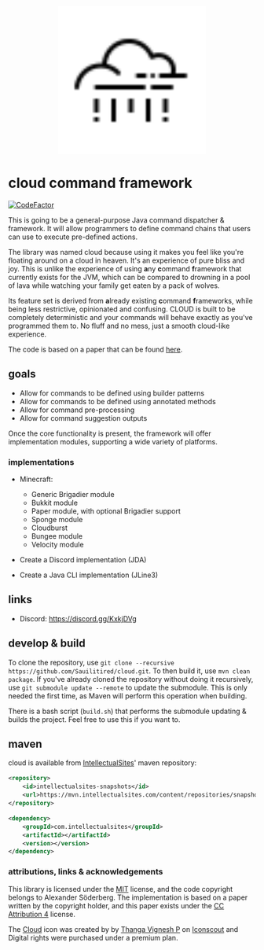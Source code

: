 <div align="center">
    <img src="icons/cloud.svg" width="300px"/>
</div>

# cloud command framework

[![CodeFactor](https://www.codefactor.io/repository/github/sauilitired/cloud/badge)](https://www.codefactor.io/repository/github/sauilitired/cloud)

This is going to be a general-purpose Java command dispatcher &amp; framework.
It will allow programmers to define command chains that users can use to execute pre-defined actions.

The library was named cloud because using it makes you feel like you're floating around on a cloud in heaven. It's an experience of pure bliss and joy.
This is unlike the experience of using **a**ny **c**ommand **f**ramework that currently exists for the JVM, which can be compared to drowning in a pool of lava while watching your family get eaten by a pack of wolves. 

Its feature set is derived from **a**lready existing **c**ommand **f**rameworks, while being less restrictive, opinionated and confusing.
CLOUD is built to be completely deterministic and your commands will behave exactly as you've programmed them to. No fluff and no mess, just a smooth cloud-like experience.

The code is based on a paper that can be found [here](https://github.com/Sauilitired/Sauilitired/blob/master/AS_2020_09_Commands.pdf).

## goals

- Allow for commands to be defined using builder patterns
- Allow for commands to be defined using annotated methods
- Allow for command pre-processing
- Allow for command suggestion outputs

Once the core functionality is present, the framework will offer implementation modules, supporting a wide variety of platforms.

### implementations

- Minecraft:
  - Generic Brigadier module
  - Bukkit module
  - Paper module, with optional Brigadier support
  - Sponge module
  - Cloudburst
  - Bungee module
  - Velocity module

- Create a Discord implementation (JDA)
- Create a Java CLI implementation (JLine3)

## links

- Discord: https://discord.gg/KxkjDVg

## develop &amp; build

To clone the repository, use `git clone --recursive https://github.com/Sauilitired/cloud.git`.
To then build it, use `mvn clean package`. If you've already cloned the repository without
doing it recursively, use `git submodule update --remote` to update the submodule. This is
only needed the first time, as Maven will perform this operation when building. 

There is a bash script (`build.sh`) that performs the submodule updating &amp; builds the project.
Feel free to use this if you want to.

## maven

cloud is available from [IntellectualSites](https://intellectualsites.com)' maven repository:

```xml
<repository>
    <id>intellectualsites-snapshots</id>
    <url>https://mvn.intellectualsites.com/content/repositories/snapshots</url>
</repository>
```

```xml
<dependency>
    <groupId>com.intellectualsites</groupId>
    <artifactId></artifactId>
    <version></version>
</dependency>
```

### attributions, links &amp; acknowledgements

This library is licensed under the <a href="https://opensource.org/licenses/MIT">MIT</a> license, and the code copyright
belongs to Alexander Söderberg. The implementation is based on a paper written by the copyright holder, and this paper exists
under the <a href="https://creativecommons.org/licenses/by/4.0/legalcode">CC Attribution 4</a> license.

The <a href="https://iconscout.com/icons/cloud" target="_blank">Cloud</a> icon was created by by 
<a href="https://iconscout.com/contributors/oviyan">Thanga Vignesh P</a> on <a href="https://iconscout.com">Iconscout</a>
and Digital rights were purchased under a premium plan.
